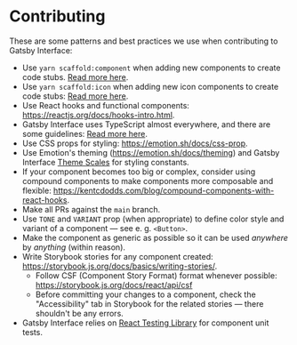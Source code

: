 # Contributing

These are some patterns and best practices we use when contributing to Gatsby Interface:

- Use `yarn scaffold:component` when adding new components to create code stubs. [Read more here](/docs/scaffold-components.md).
- Use `yarn scaffold:icon` when adding new icon components to create code stubs: [Read more here](/docs/icons.md).
- Use React hooks and functional components: https://reactjs.org/docs/hooks-intro.html.
- Gatsby Interface uses TypeScript almost everywhere, and there are some guidelines: [Read more here](/docs/typescript.md).
- Use CSS props for styling: https://emotion.sh/docs/css-prop.
- Use Emotion's theming (https://emotion.sh/docs/theming) and Gatsby Interface [Theme Scales](https://gatsby-interface.netlify.app/?path=/story/theme-scales--colors) for styling constants.
- If your component becomes too big or complex, consider using compound components to make components more composable and flexible: https://kentcdodds.com/blog/compound-components-with-react-hooks.
- Make all PRs against the `main` branch.
- Use `TONE` and `VARIANT` prop (when appropriate) to define color style and variant of a component — see e. g. `<Button>`.
- Make the component as generic as possible so it can be used _anywhere_ by _anything_ (within reason).
- Write Storybook stories for any component created: https://storybook.js.org/docs/basics/writing-stories/.
  - Follow CSF (Component Story Format) format whenever possible: https://storybook.js.org/docs/react/api/csf
  - Before committing your changes to a component, check the "Accessibility" tab in Storybook for the related stories — there shouldn't be any errors.
- Gatsby Interface relies on [React Testing Library](https://testing-library.com/docs/react-testing-library/intro) for component unit tests.
